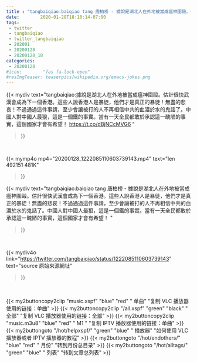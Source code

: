```yaml
---
title : "tangbaiqiao:baiqiao tang 唐柏桥 - 據說是湖北人在外地被當成瘟神圍毆。估計很快武漢會成為下一個香港。這些人說香港人是暴徒，他們才是真正的暴徒！無盡的悲哀！不過通過這件事請，至少會讓被打的人不再相信中共的血濃於水的鬼話了。中國人對中國人最狠，這是一個鐵的事實。當有一天全民都敢於承認這一醜陋的事實，這個國家才會有希望！ "
date:        2020-01-28T18:10:14-07:00
tags:
 - twitter
 - tangbaiqiao
 - twitter_tangbaiqiao
 - 202001
 - 20200128
 - 20200128_18
categories:
 - 20200128
#icon:        "fas fa-lock-open"
#resImgTeaser: teaserpics/wikipedia.org/emacs-jokes.png
---
```


{{< mydiv text="tangbaiqiao:據說是湖北人在外地被當成瘟神圍毆。估計很快武漢會成為下一個香港。這些人說香港人是暴徒，他們才是真正的暴徒！無盡的悲哀！不過通過這件事請，至少會讓被打的人不再相信中共的血濃於水的鬼話了。中國人對中國人最狠，這是一個鐵的事實。當有一天全民都敢於承認這一醜陋的事實，這個國家才會有希望！ https://t.co/dBjNCcMVG6 "
>}}
<br>


{{< mymp4o mp4="20200128_1222085110603739143.mp4"
text="len 492151    481K"
>}}


{{< mydiv text="tangbaiqiao:baiqiao tang 唐柏桥 - 據說是湖北人在外地被當成瘟神圍毆。估計很快武漢會成為下一個香港。這些人說香港人是暴徒，他們才是真正的暴徒！無盡的悲哀！不過通過這件事請，至少會讓被打的人不再相信中共的血濃於水的鬼話了。中國人對中國人最狠，這是一個鐵的事實。當有一天全民都敢於承認這一醜陋的事實，這個國家才會有希望！ "
>}}
<br>

{{< mydiv4o link="https://twitter.com/tangbaiqiao/status/1222085110603739143"
text="source 原始來源網址"
>}}


<br>

{{< my2buttoncopy2clip "music.xspf"        "blue"   "red"    " 单曲"  "复制 VLC 播放器使用的链接：单曲" >}} {{< my2buttoncopy2clip "/all.xspf"         "green"  "black"  " 全部"  "复制 VLC 播放器使用的链接：全部" >}} {{< my2buttoncopy2clip "music.m3u8"        "blue"   "red"    " M1 "    "复制 IPTV 播放器使用的链接：单曲" >}} {{< my2buttongoto      "/hot/helpxspf/"    "green"  "blue"   " 播放器" "如何使用 VLC 播放器或者 IPTV 播放器的教程" >}} {{< my2buttongoto      "/hot/endothers/"   "blue"   "red"    " 月份"   "转到月份总目录" >}} {{< my2buttongoto      "/hot/alltags/"     "green"  "blue"   " 列表"   "转到文章总列表" >}} 
